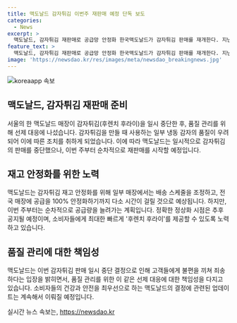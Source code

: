 ```yaml
---
title: 맥도날드 감자튀김 이번주 재판매 예정 단독 보도
categories:
  - News
excerpt: >
  맥도날드, 감자튀김 재판매로 공급망 안정화 한국맥도날드가 감자튀김 판매를 재개한다. 지난주 감자 품질 우려로 일시 중단한 뒤, 선제 대응으로 재고 안정화에 나섰다. 이번 주부터 순차적 재판매를 시작하며, 전국 매장에도 안정화까지 다소 시간이 걸릴 것으로 예상된다. 이에 소비자들은 이제 다시 후렌치 후라이를 즐길 수 있게 될 전망이다.
feature_text: >
  맥도날드, 감자튀김 재판매로 공급망 안정화 한국맥도날드가 감자튀김 판매를 재개한다. 지난주 감자 품질 우려로 일시 중단한 뒤, 선제 대응으로 재고 안정화에 나섰다. 이번 주부터 순차적 재판매를 시작하며, 전국 매장에도 안정화까지 다소 시간이 걸릴 것으로 예상된다. 이에 소비자들은 이제 다시 후렌치 후라이를 즐길 수 있게 될 전망이다.
image: 'https://newsdao.kr/res/images/meta/newsdao_breakingnews.jpg'
---
```


<p><img src="https://newsdao.kr/res/images/meta/newsdao_breakingnews.jpg" alt="koreaapp 속보" /></p>

<h2 data-ke-size="size26">맥도날드, 감자튀김 재판매 준비</h2>

<p data-ke-size="size16">서울의 한 맥도날드 매장이 감자튀김(후렌치 후라이)을 일시 중단한 후, 품질 관리를 위해 선제 대응에 나섰습니다. 감자튀김을 만들 때 사용하는 일부 냉동 감자의 품질이 우려되어 이에 따른 조치를 취하게 되었습니다. 이에 따라 맥도날드는 일시적으로 감자튀김의 판매를 중단했으나, 이번 주부터 순차적으로 재판매를 시작할 예정입니다.</p>

<h2 data-ke-size="size26">재고 안정화를 위한 노력</h2>

<p data-ke-size="size16">맥도날드는 감자튀김 재고 안정화를 위해 일부 매장에서는 배송 스케줄을 조정하고, 전국 매장에 공급을 100% 안정화하기까지 다소 시간이 걸릴 것으로 예상됩니다. 하지만, 이번 주부터는 순차적으로 공급량을 늘려가는 계획입니다. 정확한 정상화 시점은 추후 공지될 예정이며, 소비자들에게 최대한 빠르게 '후렌치 후라이'를 제공할 수 있도록 노력하고 있습니다.</p>

<h2 data-ke-size="size26">품질 관리에 대한 책임성</h2>

<p data-ke-size="size16">맥도날드는 이번 감자튀김 판매 일시 중단 결정으로 인해 고객들에게 불편을 끼쳐 죄송하다는 입장을 밝히면서, 품질 관리를 위한 이 같은 선제 대응에 대한 책임성을 다지고 있습니다. 소비자들의 건강과 안전을 최우선으로 하는 맥도날드의 결정에 관련된 업데이트는 계속해서 이뤄질 예정입니다.</p>
실시간 뉴스 속보는, <a href="https://newsdao.kr" rel="dofollow">https://newsdao.kr</a>


